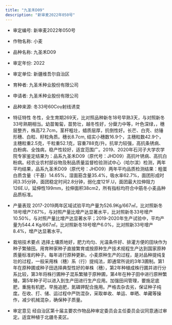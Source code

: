 ```yaml
---
title: "九圣禾D09"
description: "新审麦2022年050号"
---
```

* 审定编号:  新审麦2022年050号

*  作物名称:  小麦

*  品种名称:  九圣禾D09

*  审定年份:  2022

*  审定单位:  新疆维吾尔自治区

* 育种者:  九圣禾种业股份有限公司

*  申请者:  九圣禾种业股份有限公司

*  品种来源:  冬33号60Coγ射线诱变

*  特征特性
冬性，全生育期269天，比对照品种新冬18号早熟3天，与对照新冬33号熟期相当。幼苗匍匐，苗势壮，越冬性好，分蘖力中等，叶色深绿，，穗层整齐，株高72.7cm，茎杆粗壮，蜡质层厚，抗倒性好。长芒、白壳、纺锤形穗、白粒、籽粒角质。穗长8.7cm, 结实小穗数16.9个，主穗粒数42.9个，主穗粒重2.5克，千粒重52.1克，容重788克/升。抗旱力较强，高抗条锈病、白粉病、全蚀病，稳产性较好，适宜范围广。2019、2020年石河子大学农学院专家鉴定结果为：品系九圣禾D09（原代号：JHD09）高抗叶锈病、高抗白粉病。经农业农村部谷物及制品质量监督检验测试中心（哈尔滨）检测，两年平均结果，品系九圣禾D09（原代号：JHD09）两年平均品质检测结果：粗蛋白质含量（干基）14.65%，湿面筋含量35.4%，吸水率62.7%，面团形成时间3.35分钟，面团稳定时间2.8分钟，弱化度121F.U，面团最大拉伸阻力126E.U，延伸性199mm，拉伸面积38cm2，所有指标均符合中筋冬小麦品种品质标准。

*  产量表现
2017-2019两年区域试验平均产量为526.9Kg/667㎡，比对照新冬18号增产7.67%，与对照产量比增产达显著水平，比对照新冬33号增产10.50%，与对照产量比增产达显著水平；2019-2020年生产试验中，平均产量为544.4 Kg/667㎡，比对照新冬18号增产6.0%，比对照新33号增产8.4%，增产达显著水平。

*  栽培技术要点
选择土壤质地好，肥力均匀、光温条件好、排灌方便的田块作为种子繁殖田。用育种家种子直接繁育或按原种生产技术规程生产达到国家原种质量标准的种子。每年进行原种更新。小麦原种生产的过程，是对品种提纯复壮的过程，一般采用株（穗）系（行）提纯法，即通常所说的3年3圃制。第1年在原种圃或种子田选择典型性好的单株（穗），第2年种植成株行圃并进行分系比较，第3年将株行圃种子混系繁殖于原种圃，第4年在种子田中进行原种繁殖，第5年种子可以进入到生产田进行生产应用。加强田间管理，要施足底肥，重施有机肥，早施追肥，氮磷钾配合施用。严格去杂去劣，保证种子纯度。在收、打、储、运过程中严防混杂，采取单收、单运、单晒、单藏等操作，减少机械混杂，确保种子质量。

*  审定意见
经自治区第十届主要农作物品种审定委员会主任委员会议同意通过审定。适宜种植于北疆冬麦区。
